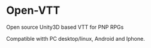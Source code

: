 # Open-VTT
Open source Unity3D based VTT for PNP RPGs

Compatible witth PC desktop/linux, Android and Iphone.
